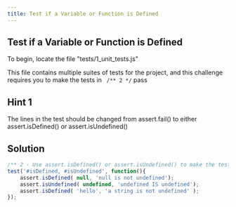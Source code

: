```yaml
---
title: Test if a Variable or Function is Defined
---
```

## Test if a Variable or Function is Defined

To begin, locate the file "tests/1_unit_tests.js"

This file contains multiple suites of tests for the project, and this challenge requires you to make the tests in ``` /** 2 */``` pass

## Hint 1

The lines in the test should be changed from assert.fail() to either assert.isDefined() or assert.isUndefined()

## Solution
```js
/** 2 - Use assert.isDefined() or assert.isUndefined() to make the tests pass. **/
test('#isDefined, #isUndefined', function(){
    assert.isDefined( null, 'null is not undefined');
    assert.isUndefined( undefined, 'undefined IS undefined');
    assert.isDefined( 'hello', 'a string is not undefined' );
});
```